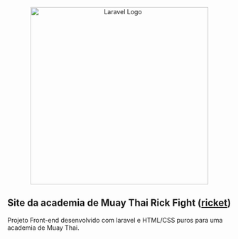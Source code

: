 <p align="center"><a href="https://laravel.com" target="_blank"><img src="https://raw.githubusercontent.com/laravel/art/master/logo-lockup/5%20SVG/2%20CMYK/1%20Full%20Color/laravel-logolockup-cmyk-red.svg" width="400" alt="Laravel Logo"></a></p>

## Site da academia de Muay Thai Rick Fight ([ricket](https://rickfight.guilcastro.com))

Projeto Front-end desenvolvido com laravel e HTML/CSS puros para uma academia de Muay Thai.
